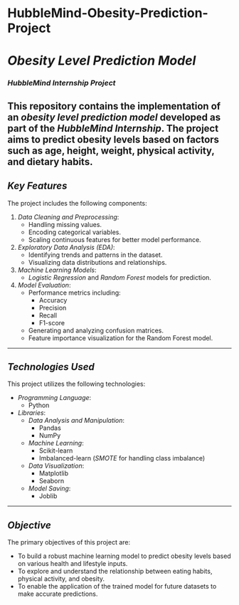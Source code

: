 # HubbleMind-Obesity-Prediction-Project
# *Obesity Level Prediction Model*  
### *HubbleMind Internship Project*
This repository contains the implementation of an *obesity level prediction model* developed as part of the *HubbleMind Internship*. The project aims to predict obesity levels based on factors such as age, height, weight, physical activity, and dietary habits.
---
## *Key Features*
The project includes the following components:
1. *Data Cleaning and Preprocessing*:
   - Handling missing values.
   - Encoding categorical variables.
   - Scaling continuous features for better model performance.
2. *Exploratory Data Analysis (EDA)*:
   - Identifying trends and patterns in the dataset.
   - Visualizing data distributions and relationships.
3. *Machine Learning Models*:
   - *Logistic Regression* and *Random Forest* models for prediction.
4. *Model Evaluation*:
   - Performance metrics including:
     - Accuracy
     - Precision
     - Recall
     - F1-score
   - Generating and analyzing confusion matrices.
   - Feature importance visualization for the Random Forest model.
---
## *Technologies Used*
This project utilizes the following technologies:
- *Programming Language*:
  - Python
- *Libraries*:
  - *Data Analysis and Manipulation*:
    - Pandas
    - NumPy
  - *Machine Learning*:
    - Scikit-learn
    - Imbalanced-learn (*SMOTE* for handling class imbalance)
  - *Data Visualization*:
    - Matplotlib
    - Seaborn
  - *Model Saving*:
    - Joblib
---
## *Objective*
The primary objectives of this project are:
- To build a robust machine learning model to predict obesity levels based on various health and lifestyle inputs.
- To explore and understand the relationship between eating habits, physical activity, and obesity.
- To enable the application of the trained model for future datasets to make accurate predictions.
